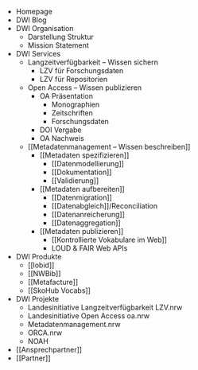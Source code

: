 - Homepage
- DWI Blog
- DWI Organisation
	- Darstellung Struktur
	- Mission Statement
- DWI Services
	- Langzeitverfügbarkeit – Wissen sichern
		- LZV für Forschungsdaten
		- LZV für Repositorien
	- Open Access – Wissen publizieren
		- OA Präsentation
			- Monographien
			- Zeitschriften
			- Forschungsdaten
		- DOI Vergabe
		- OA Nachweis
	- [[Metadatenmanagement – Wissen beschreiben]]
		- [[Metadaten spezifizieren]]
			- [[Datenmodellierung]]
			- [[Dokumentation]]
			- [[Validierung]]
		- [[Metadaten aufbereiten]]
			- [[Datenmigration]]
			- [[Datenabgleich]]/Reconciliation
			- [[Datenanreicherung]]
			- [[Datenaggregation]]
		- [[Metadaten publizieren]]
			- [[Kontrollierte Vokabulare im Web]]
			- LOUD & FAIR Web APIs
- DWI Produkte
	- [[lobid]]
	- [[NWBib]]
	- [[Metafacture]]
	- [[SkoHub Vocabs]]
- DWI Projekte
	- Landesinitiative Langzeitverfügbarkeit LZV.nrw
	- Landesinitiative Open Access oa.nrw
	- Metadatenmanagement.nrw
	- ORCA.nrw
	- NOAH
- [[Ansprechpartner]]
- [[Partner]]